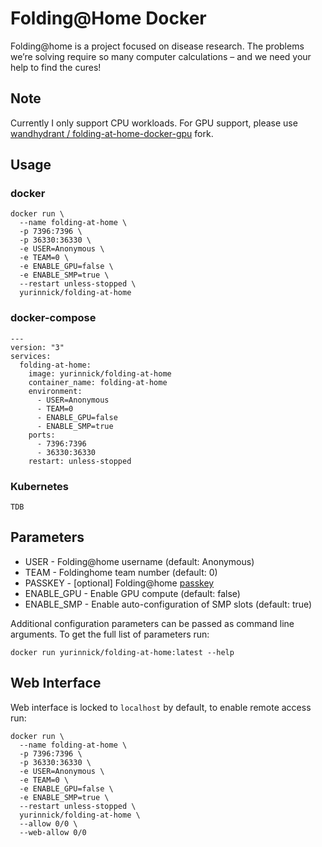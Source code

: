 # Folding@Home Docker

Folding@home is a project focused on disease research. The problems we’re solving require so many computer calcul­ations – and we need your help to find the cures!

## Note
Currently I only support CPU workloads. For GPU support, please use [wandhydrant
/
folding-at-home-docker-gpu](https://github.com/wandhydrant/folding-at-home-docker-gpu) fork.

## Usage

### docker

```
docker run \
  --name folding-at-home \
  -p 7396:7396 \
  -p 36330:36330 \
  -e USER=Anonymous \
  -e TEAM=0 \
  -e ENABLE_GPU=false \
  -e ENABLE_SMP=true \
  --restart unless-stopped \
  yurinnick/folding-at-home
```

### docker-compose

```
---
version: "3"
services:
  folding-at-home:
    image: yurinnick/folding-at-home
    container_name: folding-at-home
    environment:
      - USER=Anonymous
      - TEAM=0
      - ENABLE_GPU=false
      - ENABLE_SMP=true
    ports:
      - 7396:7396
      - 36330:36330
    restart: unless-stopped
```

### Kubernetes

```
TDB
```

## Parameters

- USER - Folding@home username (default: Anonymous)
- TEAM - Foldinghome team number (default: 0)
- PASSKEY - [optional] Folding@home [passkey](https://apps.foldingathome.org/getpasskey)
- ENABLE_GPU - Enable GPU compute (default: false)
- ENABLE_SMP - Enable auto-configuration of SMP slots (default: true)

Additional configuration parameters can be passed as command line arguments. To get the full list of parameters run:

```
docker run yurinnick/folding-at-home:latest --help
```

## Web Interface

Web interface is locked to `localhost` by default, to enable remote access run:

```
docker run \
  --name folding-at-home \
  -p 7396:7396 \
  -p 36330:36330 \
  -e USER=Anonymous \
  -e TEAM=0 \
  -e ENABLE_GPU=false \
  -e ENABLE_SMP=true \
  --restart unless-stopped \
  yurinnick/folding-at-home \
  --allow 0/0 \
  --web-allow 0/0
```
